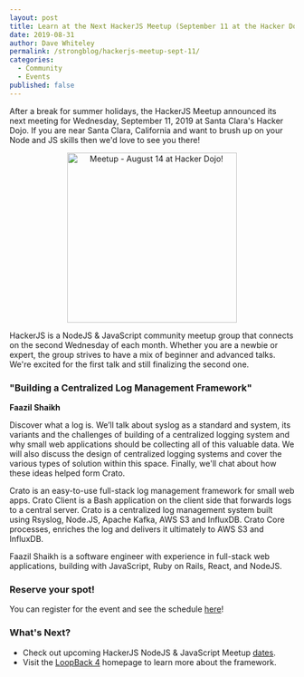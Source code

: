 ```yaml
---
layout: post
title: Learn at the Next HackerJS Meetup (September 11 at the Hacker Dojo)
date: 2019-08-31
author: Dave Whiteley
permalink: /strongblog/hackerjs-meetup-sept-11/
categories:
  - Community
  - Events
published: false
---
```


After a break for summer holidays, the HackerJS Meetup announced its next meeting for Wednesday, September 11, 2019 at Santa Clara's Hacker Dojo. If you are near Santa Clara, California and want to brush up on your Node and JS skills then we'd love to see you there!

<!--more-->
<p align="center"> 
<img src="https://strongloop.com/blog-assets/2019/05/Meetup-August-14-hackerdojo.png" alt="Meetup - August 14 at Hacker Dojo!" style="width: 300px"/>
</p>

HackerJS is a NodeJS & JavaScript community meetup group that connects on the second Wednesday of each month. Whether you are a newbie or expert, the group strives to have a mix of beginner and advanced talks. We're excited for the first talk and still finalizing the second one.

### "Building a Centralized Log Management Framework" 
**Faazil Shaikh**

Discover what a log is. We’ll talk about syslog as a standard and system, its variants and the challenges of building of a centralized logging system and why small web applications should be collecting all of this valuable data. We will also discuss the design of centralized logging systems and cover the various types of solution within this space. Finally, we'll chat about how these ideas helped form Crato.

Crato is an easy-to-use full-stack log management framework for small web apps. Crato Client is a Bash application on the client side that forwards logs to a central server. Crato is a centralized log management system built using Rsyslog, Node.JS, Apache Kafka, AWS S3 and InfluxDB. Crato Core processes, enriches the log and delivers it ultimately to AWS S3 and InfluxDB.

Faazil Shaikh is a software engineer with experience in full-stack web applications, building with JavaScript, Ruby on Rails, React, and NodeJS.

### Reserve your spot!

You can register for the event and see the schedule [here](https://www.meetup.com/HackerJS/events/kjhnvqyzmbpb/)!

### What's Next?

- Check out upcoming HackerJS NodeJS & JavaScript Meetup [dates](https://www.meetup.com/HackerJS/).
- Visit the [LoopBack 4](http://v4.loopback.io/) homepage to learn more about the framework. 
